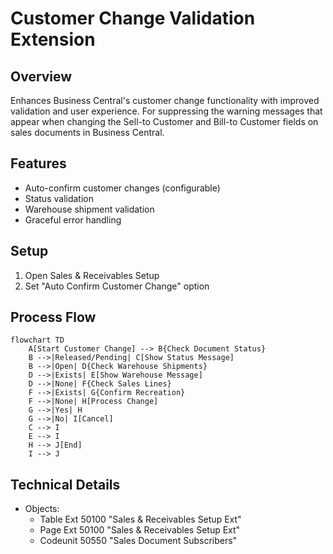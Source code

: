 # Customer Change Validation Extension

## Overview
Enhances Business Central's customer change functionality with improved validation and user experience.
For suppressing the warning messages that appear when changing the Sell-to Customer and Bill-to Customer fields on sales documents in Business Central.

## Features
- Auto-confirm customer changes (configurable)
- Status validation
- Warehouse shipment validation
- Graceful error handling

## Setup
1. Open Sales & Receivables Setup
2. Set "Auto Confirm Customer Change" option

## Process Flow

```mermaid
flowchart TD
    A[Start Customer Change] --> B{Check Document Status}
    B -->|Released/Pending| C[Show Status Message]
    B -->|Open| D{Check Warehouse Shipments}
    D -->|Exists| E[Show Warehouse Message]
    D -->|None| F{Check Sales Lines}
    F -->|Exists| G{Confirm Recreation}
    F -->|None| H[Process Change]
    G -->|Yes| H
    G -->|No| I[Cancel]
    C --> I
    E --> I
    H --> J[End]
    I --> J
```

## Technical Details
- Objects:
  - Table Ext 50100 "Sales & Receivables Setup Ext"
  - Page Ext 50100 "Sales & Receivables Setup Ext"
  - Codeunit 50550 "Sales Document Subscribers"

